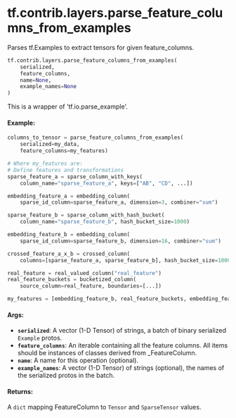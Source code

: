 <div itemscope itemtype="http://developers.google.com/ReferenceObject">
<meta itemprop="name" content="tf.contrib.layers.parse_feature_columns_from_examples" />
<meta itemprop="path" content="Stable" />
</div>

# tf.contrib.layers.parse_feature_columns_from_examples

Parses tf.Examples to extract tensors for given feature_columns.

``` python
tf.contrib.layers.parse_feature_columns_from_examples(
    serialized,
    feature_columns,
    name=None,
    example_names=None
)
```

<!-- Placeholder for "Used in" -->

This is a wrapper of 'tf.io.parse_example'.

#### Example:



```python
columns_to_tensor = parse_feature_columns_from_examples(
    serialized=my_data,
    feature_columns=my_features)

# Where my_features are:
# Define features and transformations
sparse_feature_a = sparse_column_with_keys(
    column_name="sparse_feature_a", keys=["AB", "CD", ...])

embedding_feature_a = embedding_column(
    sparse_id_column=sparse_feature_a, dimension=3, combiner="sum")

sparse_feature_b = sparse_column_with_hash_bucket(
    column_name="sparse_feature_b", hash_bucket_size=1000)

embedding_feature_b = embedding_column(
    sparse_id_column=sparse_feature_b, dimension=16, combiner="sum")

crossed_feature_a_x_b = crossed_column(
    columns=[sparse_feature_a, sparse_feature_b], hash_bucket_size=10000)

real_feature = real_valued_column("real_feature")
real_feature_buckets = bucketized_column(
    source_column=real_feature, boundaries=[...])

my_features = [embedding_feature_b, real_feature_buckets, embedding_feature_a]
```

#### Args:


* <b>`serialized`</b>: A vector (1-D Tensor) of strings, a batch of binary
  serialized `Example` protos.
* <b>`feature_columns`</b>: An iterable containing all the feature columns. All items
  should be instances of classes derived from _FeatureColumn.
* <b>`name`</b>: A name for this operation (optional).
* <b>`example_names`</b>: A vector (1-D Tensor) of strings (optional), the names of
  the serialized protos in the batch.


#### Returns:

A `dict` mapping FeatureColumn to `Tensor` and `SparseTensor` values.
